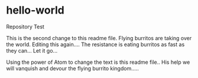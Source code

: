 # hello-world
Repository Test

This is the second change to this readme file. Flying burritos are taking over the world.
Editing this again.... The resistance is eating burritos as fast as they can... Let it go...

Using the power of Atom to change the text is this readme file.. His help we will vanquish and devour the flying burrito kingdom.....
